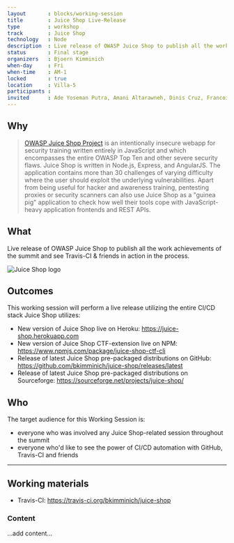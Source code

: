 ```yaml
---
layout       : blocks/working-session
title        : Juice Shop Live-Release
type         : workshop
track        : Juice Shop
technology   : Node
description  : Live release of OWASP Juice Shop to publish all the work achievements of the summit and see Travis-CI & friends in action in the process.
status       : Final stage
organizers   : Bjoern Kimminich
when-day     : Fri
when-time    : AM-1
locked       : true
location     : Villa-5
participants :
invited      : Ade Yoseman Putra, Amani Altarawneh, Dinis Cruz, Francois Raynaud, Ingo Hanke, Madhu Akula, Stefano Di Paola, Tiago Mendo, Timo Pagel, Victor Vidigal Ribeiro, Josh Grossman, Jannik Hollenbach
---
```


## Why

> [OWASP Juice Shop Project](https://www.owasp.org/index.php/OWASP_Juice_Shop_Project "OWASP Juice Shop Project")
> is an intentionally insecure webapp for security training written
> entirely in JavaScript and which encompasses the entire OWASP Top Ten and
> other severe security flaws. Juice Shop is written in Node.js, Express,
> and AngularJS. The application contains more than 30 challenges of
> varying difficulty where the user should exploit the
> underlying vulnerabilities. Apart from being useful for hacker and awareness
> training, pentesting proxies or security scanners can also use
> Juice Shop as a "guinea pig" application to check how well their tools
> cope with JavaScript-heavy application frontends and REST APIs.

## What

Live release of OWASP Juice Shop to publish all the work achievements of the summit and see Travis-CI & friends in action in the process.

![Juice Shop logo](https://github.com/bkimminich/juice-shop/raw/master/app/public/images/JuiceShop_Logo_100px.png)

## Outcomes

This working session will perform a live release utilizing the entire CI/CD stack Juice Shop utilizes:

- New version of Juice Shop live on Heroku: <https://juice-shop.herokuapp.com>
- New version of Juice Shop CTF-extension live on NPM: <https://www.npmjs.com/package/juice-shop-ctf-cli>
- Release of latest Juice Shop pre-packaged distributions on GitHub: <https://github.com/bkimminich/juice-shop/releases/latest>
- Release of latest Juice Shop pre-packaged distributions on Sourceforge: <https://sourceforge.net/projects/juice-shop/>

## Who

The target audience for this Working Session is:

- everyone who was involved any Juice Shop-related session throughout the summit
- everyone who'd like to see the power of CI/CD automation with GitHub, Travis-CI and friends

--- 

## Working materials

- Travis-CI: <https://travis-ci.org/bkimminich/juice-shop>

### Content

...add content...
